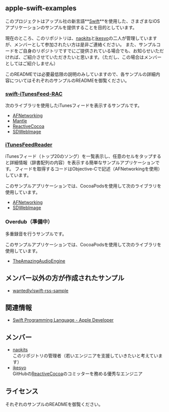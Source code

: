 ## apple-swift-examples


このプロジェクトはアップル社の新言語**[Swift]**を使用した、さまざまなiOSアプリケーションのサンプルを提供することを目的としています。

現在のところ、このリポジトリは、[naokits]と[ikesyo]の二人が管理していますが、メンバーとして参加されたい方は是非ご連絡ください。
また、サンプルコードをご自身のリポジトリですでにご提供されている場合でも、お知らせいただければ、ご紹介させていただきたいと思います。（ただし、この場合はメンバーとしてはご紹介しません）

このREADMEでは必要最低限の説明のみしていますので、各サンプルの詳細内容についてはそれぞれのサンプルのREADMEを御覧ください。


### [swift-iTunesFeed-RAC](https://github.com/naokits/apple-swift-examples/tree/master/swift-iTunesFeed-RAC)

次のライブラリを使用したiTunesフィードを表示するサンプルです。

* [AFNetworking]
* [Mantle]
* [ReactiveCocoa]
* [SDWebImage]


### [iTunesFeedReader](https://github.com/naokits/apple-swift-examples/tree/master/iTunesFeedReader)

iTunesフィード（トップ20のソング）を一覧表示し、任意のセルをタップすると詳細情報（辞書配列の内容）を表示する簡単なサンプルアプリケーションです。
フィードを取得するコードはObjective-Cで記述（AFNetworkingを使用）しています。

このサンプルアプリケーションでは、CocoaPodsを使用して次のライブラリを使用しています。

* [AFNetworking]
* [SDWebImage]

### Overdub（準備中）

多重録音を行うサンプルです。

このサンプルアプリケーションでは、CocoaPodsを使用して次のライブラリを使用しています。

* [TheAmazingAudioEngine]

## メンバー以外の方が作成されたサンプル

* [wantedly/swift-rss-sample](https://github.com/wantedly/swift-rss-sample)


## 関連情報

* [Swift Programming Language - Apple Developer](https://developer.apple.com/swift/)

## メンバー

* [naokits]  
    このリポジトリの管理者（若いエンジニアを支援していきたいと考えています）
* [ikesyo]  
    GitHubの[ReactiveCocoa]のコミッターを務める優秀なエンジニア


## ライセンス

それぞれのサンプルのREADMEを御覧ください。


[ikesyo]: https://github.com/ikesyo
[naokits]: https://github.com/naokits

[Swift]: https://developer.apple.com/swift/

[AFNetworking]: https://github.com/AFNetworking/AFNetworking
[SDWebImage]: https://github.com/rs/SDWebImage
[ReactiveCocoa]: https://github.com/ReactiveCocoa/ReactiveCocoa
[Mantle]: https://github.com/Mantle/Mantle
[TheAmazingAudioEngine]: https://github.com/TheAmazingAudioEngine/TheAmazingAudioEngine

